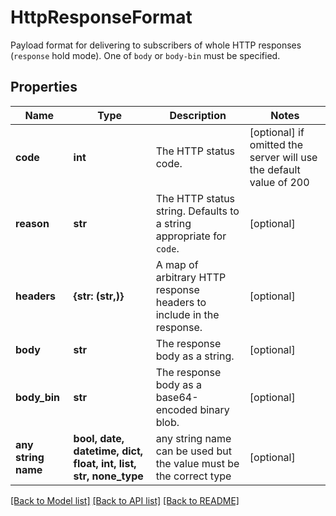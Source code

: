 # HttpResponseFormat

Payload format for delivering to subscribers of whole HTTP responses (`response` hold mode). One of `body` or `body-bin` must be specified.

## Properties
Name | Type | Description | Notes
------------ | ------------- | ------------- | -------------
**code** | **int** | The HTTP status code. | [optional]  if omitted the server will use the default value of 200
**reason** | **str** | The HTTP status string. Defaults to a string appropriate for `code`. | [optional] 
**headers** | **{str: (str,)}** | A map of arbitrary HTTP response headers to include in the response. | [optional] 
**body** | **str** | The response body as a string. | [optional] 
**body_bin** | **str** | The response body as a base64-encoded binary blob. | [optional] 
**any string name** | **bool, date, datetime, dict, float, int, list, str, none_type** | any string name can be used but the value must be the correct type | [optional]

[[Back to Model list]](../README.md#documentation-for-models) [[Back to API list]](../README.md#documentation-for-api-endpoints) [[Back to README]](../README.md)


